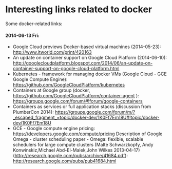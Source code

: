 Interesting links related to docker
==================================

Some docker-related links:

#### 2014-06-13 Fri:
* Google Cloud previews Docker-based virtual machines (2014-05-23): http://www.itworld.com/print/420163 
* An update on container support on Google Cloud Platform  (2014-06-10): http://googlecloudplatform.blogspot.com/2014/06/an-update-on-container-support-on-google-cloud-platform.html
* Kubernetes - framework for managing docker VMs (Google Cloud - GCE Google Compute Engine): https://github.com/GoogleCloudPlatform/kubernetes
* Containers at Google group (docker, https://github.com/GoogleCloudPlatform/container-agent ):  https://groups.google.com/forum/#!forum/google-containers 
* Containers as services or full application stacks (discussion from PlumberCon 2014): https://groups.google.com/forum/m/?_escaped_fragment_=topic/docker-dev/1K0Ff7Em18U#!topic/docker-dev/1K0Ff7Em18U
* GCE - Google compute engine pricing: https://developers.google.com/compute/pricing
 Description of Google Omega - cluster scheduling paper - Omega: flexible, scalable schedulers for large compute clusters (Malte Schwarzkopfy, Andy Konwinskiz,Michael Abd-El-Malek,John Wilkes 2013-04-17) (http://research.google.com/pubs/archive/41684.pdf): http://research.google.com/pubs/pub41684.html

